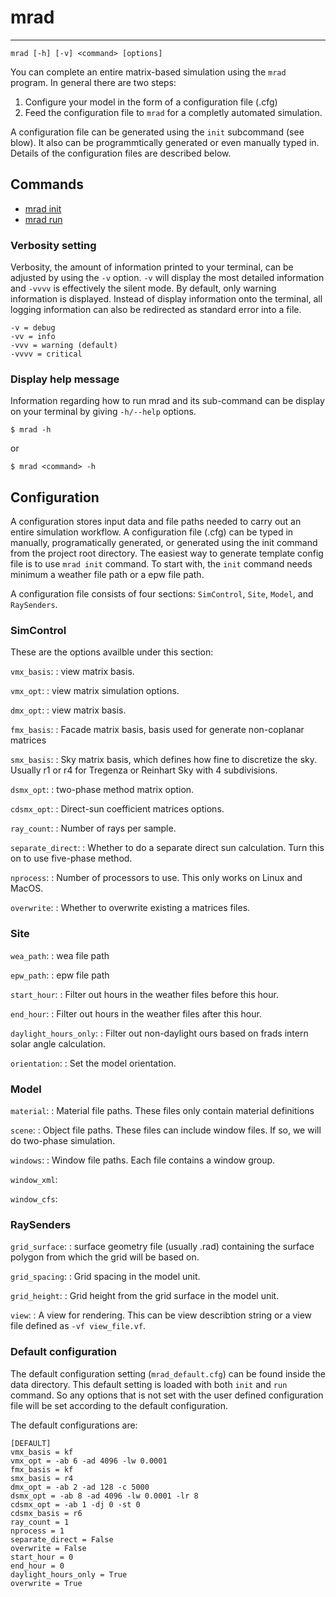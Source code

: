 # mrad
---
```
mrad [-h] [-v] <command> [options]
```
You can complete an entire matrix-based simulation using the `mrad` program. In general there are two steps:

1. Configure your model in the form of a configuration file (.cfg)
2. Feed the configuration file to `mrad` for a completly automated simulation. 

A configuration file can be generated using the `init` subcommand (see blow). It also can be programmtically generated or even manually typed in. Details of the configuration files are described below.


## Commands

 - [mrad init](init.md)
 - [mrad run](run.md)

### Verbosity setting

Verbosity, the amount of information printed to your terminal, can be adjusted by using the `-v` option. `-v` will display the most detailed information and `-vvvv` is effectively the silent mode. By default, only warning information is displayed. Instead of display information onto the terminal, all logging information can also be redirected as standard error into a file.

```
-v = debug
-vv = info
-vvv = warning (default)
-vvvv = critical
```

### Display help message

Information regarding how to run mrad and its sub-command can be display on your terminal by giving `-h/--help` options.

```
$ mrad -h
```
or
```
$ mrad <command> -h
```


## Configuration

A configuration stores input data and file paths needed to carry out an entire simulation workflow.
A configuration file (.cfg) can be typed in manually, programatically generated, or generated using the init command from the project root directory. The easiest way to generate template config file is to use `mrad init` command. To start with, the `init` command needs minimum a weather file path or a epw file path. 

A configuration file consists of four sections: 
`SimControl`, `Site`, `Model`, and `RaySenders`.

### SimControl

These are the options availble under this section:

`vmx_basis`:
:	view matrix basis.

`vmx_opt`:
:	view matrix simulation options.

`dmx_opt`:
:	view matrix basis.

`fmx_basis`:
:	Facade matrix basis, basis used for generate non-coplanar matrices

`smx_basis`:
:	Sky matrix basis, which defines how fine to discretize the sky. Usually r1 or r4 for Tregenza or Reinhart Sky with 4 subdivisions.

`dsmx_opt`:
:	two-phase method matrix option.

`cdsmx_opt`:
:	Direct-sun coefficient matrices options.

`ray_count`:
:	Number of rays per sample.


`separate_direct`:
:	Whether to do a separate direct sun calculation. Turn this on to use five-phase method.


`nprocess`:
:	Number of processors to use. This only works on Linux and MacOS.

`overwrite`:
:	Whether to overwrite existing a matrices files.

### Site

`wea_path`:
:	wea file path

`epw_path`:
:	epw file path

`start_hour`:
:	Filter out hours in the weather files before this hour.

`end_hour`:
:	Filter out hours in the weather files after this hour.

`daylight_hours_only`:
:	Filter out non-daylight ours based on frads intern solar angle calculation.

`orientation`:
:	Set the model orientation.


### Model

`material`:
:	Material file paths. These files only contain material definitions

`scene`:
:	Object file paths. These files can include window files. If so, we will do two-phase simulation.

`windows`:
:	Window file paths. Each file contains a window group.

`window_xml`:

`window_cfs`:


### RaySenders

`grid_surface`:
:	surface geometry file (usually .rad) containing the surface polygon from which the grid will be based on.

`grid_spacing`:
:	Grid spacing in the model unit.

`grid_height`: 
:	Grid height from the grid surface in the model unit.

`view`:
:	A view for rendering. This can be view describtion string or a view file defined as `-vf view_file.vf`.


### Default configuration

The default configuration setting (`mrad_default.cfg`) can be found inside the data directory.
This default setting is loaded with both `init` and `run` command.
So any options that is not set with the user defined configuration file will be set 
according to the default configuration.

The default configurations are:

```
[DEFAULT]
vmx_basis = kf
vmx_opt = -ab 6 -ad 4096 -lw 0.0001
fmx_basis = kf
smx_basis = r4
dmx_opt = -ab 2 -ad 128 -c 5000
dsmx_opt = -ab 8 -ad 4096 -lw 0.0001 -lr 8
cdsmx_opt = -ab 1 -dj 0 -st 0
cdsmx_basis = r6
ray_count = 1
nprocess = 1
separate_direct = False
overwrite = False
start_hour = 0
end_hour = 0
daylight_hours_only = True
overwrite = True
```

